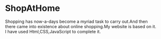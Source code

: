 # ShopAtHome
Shopping has now-a-days become a myriad task to carry out.And then there came into existence about online shopping.My website is based on it. I have used Html,CSS,JavaScript to complete it.
